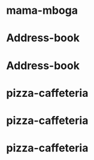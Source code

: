 # mama-mboga
# Address-book
# Address-book
# pizza-caffeteria
# pizza-caffeteria
# pizza-caffeteria
